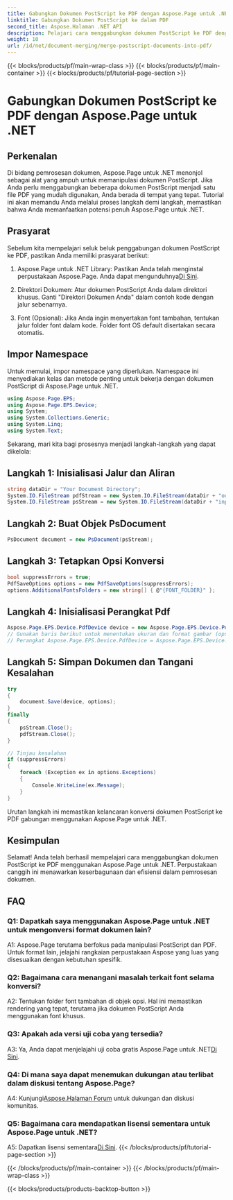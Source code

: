 ```yaml
---
title: Gabungkan Dokumen PostScript ke PDF dengan Aspose.Page untuk .NET
linktitle: Gabungkan Dokumen PostScript ke dalam PDF
second_title: Aspose.Halaman .NET API
description: Pelajari cara menggabungkan dokumen PostScript ke PDF dengan mudah menggunakan Aspose.Page untuk .NET. Tingkatkan kemampuan pemrosesan dokumen Anda dengan panduan langkah demi langkah ini.
weight: 10
url: /id/net/document-merging/merge-postscript-documents-into-pdf/
---
```


{{< blocks/products/pf/main-wrap-class >}}
{{< blocks/products/pf/main-container >}}
{{< blocks/products/pf/tutorial-page-section >}}

# Gabungkan Dokumen PostScript ke PDF dengan Aspose.Page untuk .NET

## Perkenalan

Di bidang pemrosesan dokumen, Aspose.Page untuk .NET menonjol sebagai alat yang ampuh untuk memanipulasi dokumen PostScript. Jika Anda perlu menggabungkan beberapa dokumen PostScript menjadi satu file PDF yang mudah digunakan, Anda berada di tempat yang tepat. Tutorial ini akan memandu Anda melalui proses langkah demi langkah, memastikan bahwa Anda memanfaatkan potensi penuh Aspose.Page untuk .NET.

## Prasyarat

Sebelum kita mempelajari seluk beluk penggabungan dokumen PostScript ke PDF, pastikan Anda memiliki prasyarat berikut:

1.  Aspose.Page untuk .NET Library: Pastikan Anda telah menginstal perpustakaan Aspose.Page. Anda dapat mengunduhnya[Di Sini](https://releases.aspose.com/page/net/).

2. Direktori Dokumen: Atur dokumen PostScript Anda dalam direktori khusus. Ganti "Direktori Dokumen Anda" dalam contoh kode dengan jalur sebenarnya.

3. Font (Opsional): Jika Anda ingin menyertakan font tambahan, tentukan jalur folder font dalam kode. Folder font OS default disertakan secara otomatis.

## Impor Namespace

Untuk memulai, impor namespace yang diperlukan. Namespace ini menyediakan kelas dan metode penting untuk bekerja dengan dokumen PostScript di Aspose.Page untuk .NET.

```csharp
using Aspose.Page.EPS;
using Aspose.Page.EPS.Device;
using System;
using System.Collections.Generic;
using System.Linq;
using System.Text;
```

Sekarang, mari kita bagi prosesnya menjadi langkah-langkah yang dapat dikelola:

## Langkah 1: Inisialisasi Jalur dan Aliran

```csharp
string dataDir = "Your Document Directory";
System.IO.FileStream pdfStream = new System.IO.FileStream(dataDir + "outputPDF_out.pdf", System.IO.FileMode.Create, System.IO.FileAccess.Write);
System.IO.FileStream psStream = new System.IO.FileStream(dataDir + "input.ps", System.IO.FileMode.Open, System.IO.FileAccess.Read);
```

## Langkah 2: Buat Objek PsDocument

```csharp
PsDocument document = new PsDocument(psStream);
```

## Langkah 3: Tetapkan Opsi Konversi

```csharp
bool suppressErrors = true;
PdfSaveOptions options = new PdfSaveOptions(suppressErrors);
options.AdditionalFontsFolders = new string[] { @"{FONT_FOLDER}" };
```

## Langkah 4: Inisialisasi Perangkat Pdf

```csharp
Aspose.Page.EPS.Device.PdfDevice device = new Aspose.Page.EPS.Device.PdfDevice(pdfStream);
// Gunakan baris berikut untuk menentukan ukuran dan format gambar (opsional)
// Perangkat Aspose.Page.EPS.Device.PdfDevice = Aspose.Page.EPS.Device.PdfDevice baru (pdfStream, System.Drawing.Size baru (595, 842));
```

## Langkah 5: Simpan Dokumen dan Tangani Kesalahan

```csharp
try
{
    document.Save(device, options);
}
finally
{
    psStream.Close();
    pdfStream.Close();
}

// Tinjau kesalahan
if (suppressErrors)
{
    foreach (Exception ex in options.Exceptions)
    {
        Console.WriteLine(ex.Message);
    }
}
```

Urutan langkah ini memastikan kelancaran konversi dokumen PostScript ke PDF gabungan menggunakan Aspose.Page untuk .NET.

## Kesimpulan

Selamat! Anda telah berhasil mempelajari cara menggabungkan dokumen PostScript ke PDF menggunakan Aspose.Page untuk .NET. Perpustakaan canggih ini menawarkan keserbagunaan dan efisiensi dalam pemrosesan dokumen.

## FAQ

### Q1: Dapatkah saya menggunakan Aspose.Page untuk .NET untuk mengonversi format dokumen lain?

A1: Aspose.Page terutama berfokus pada manipulasi PostScript dan PDF. Untuk format lain, jelajahi rangkaian perpustakaan Aspose yang luas yang disesuaikan dengan kebutuhan spesifik.

### Q2: Bagaimana cara menangani masalah terkait font selama konversi?

A2: Tentukan folder font tambahan di objek opsi. Hal ini memastikan rendering yang tepat, terutama jika dokumen PostScript Anda menggunakan font khusus.

### Q3: Apakah ada versi uji coba yang tersedia?

 A3: Ya, Anda dapat menjelajahi uji coba gratis Aspose.Page untuk .NET[Di Sini](https://releases.aspose.com/).

### Q4: Di mana saya dapat menemukan dukungan atau terlibat dalam diskusi tentang Aspose.Page?

 A4: Kunjungi[Aspose.Halaman Forum](https://forum.aspose.com/c/page/39) untuk dukungan dan diskusi komunitas.

### Q5: Bagaimana cara mendapatkan lisensi sementara untuk Aspose.Page untuk .NET?

 A5: Dapatkan lisensi sementara[Di Sini](https://purchase.aspose.com/temporary-license/).
{{< /blocks/products/pf/tutorial-page-section >}}

{{< /blocks/products/pf/main-container >}}
{{< /blocks/products/pf/main-wrap-class >}}

{{< blocks/products/products-backtop-button >}}

